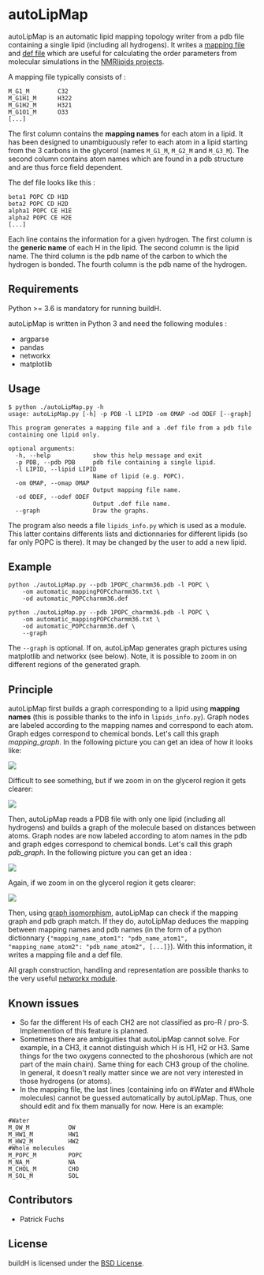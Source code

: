 # autoLipMap

autoLipMap is an automatic lipid mapping topology writer from a pdb file containing a single lipid (including all hydrogens). It writes a [mapping file](https://github.com/NMRLipids/MATCH/tree/master/MAPPING) and [def file](https://github.com/NMRLipids/MATCH/tree/master/scripts/orderParm_defs) which are useful for calculating the order parameters from molecular simulations in the [NMRlipids projects](https://nmrlipids.blogspot.com).

A mapping file typically consists of :

```
M_G1_M        C32
M_G1H1_M      H322
M_G1H2_M      H321
M_G1O1_M      O33
[...]
```

The first column contains the **mapping names** for each atom in a lipid. It has been designed to unambiguously refer to each atom in a lipid starting from the 3 carbons in the glycerol (names `M_G1_M`, `M_G2_M` and `M_G3_M`). The second column contains atom names which are found in a pdb structure and are thus force field dependent.

The def file looks like this :

```
beta1 POPC CD H1D
beta2 POPC CD H2D
alpha1 POPC CE H1E
alpha2 POPC CE H2E
[...]
```

Each line contains the information for a given hydrogen. The first column is the **generic name** of each H in the lipid. The second column is the lipid name. The third column is the pdb name of the carbon to which the hydrogen is bonded. The fourth column is the pdb name of the hydrogen.

## Requirements

Python >= 3.6 is mandatory for running buildH.

autoLipMap  is written in Python 3 and need the following modules :

- argparse
- pandas
- networkx
- matplotlib

## Usage

```
$ python ./autoLipMap.py -h
usage: autoLipMap.py [-h] -p PDB -l LIPID -om OMAP -od ODEF [--graph]

This program generates a mapping file and a .def file from a pdb file
containing one lipid only.

optional arguments:
  -h, --help            show this help message and exit
  -p PDB, --pdb PDB     pdb file containing a single lipid.
  -l LIPID, --lipid LIPID
                        Name of lipid (e.g. POPC).
  -om OMAP, --omap OMAP
                        Output mapping file name.
  -od ODEF, --odef ODEF
                        Output .def file name.
  --graph               Draw the graphs.
```

The program also needs a file `lipids_info.py` which is used as a module. This latter contains differents lists and dictionnaries for different lipids (so far only POPC is there). It may be changed by the user to add a new lipid.

## Example

```
python ./autoLipMap.py --pdb 1POPC_charmm36.pdb -l POPC \
    -om automatic_mappingPOPCcharmm36.txt \
    -od automatic_POPCcharmm36.def
```

```
python ./autoLipMap.py --pdb 1POPC_charmm36.pdb -l POPC \
    -om automatic_mappingPOPCcharmm36.txt \
    -od automatic_POPCcharmm36.def \
    --graph
```

The `--graph` is optional. If on, autoLipMap generates graph pictures using matplotlib and networkx (see below). Note, it is possible to zoom in on different regions of the generated graph.

## Principle

autoLipMap first builds a graph corresponding to a lipid using **mapping names** (this is possible thanks to the info in `lipids_info.py`). Graph nodes are labeled according to the mapping names and correspond to each atom. Graph edges correspond to chemical bonds. Let's call this graph *mapping_graph*. In the following picture you can get an idea of how it looks like:

![](mapping_graph.png)

Difficult to see something, but if we zoom in on the glycerol region it gets clearer:

![](mapping_graph_zoomed.png)

Then, autoLipMap reads a PDB file with only one lipid (including all hydrogens) and builds a graph of the molecule based on distances between atoms. Graph nodes are now labeled according to atom names in the pdb and graph edges correspond to chemical bonds. Let's call this graph *pdb_graph*. In the following picture you can get an idea :

![](pdb_graph.png)

Again, if we zoom in on the glycerol region it gets clearer:

![](pdb_graph_zoomed.png)

Then, using [graph isomorphism](https://en.wikipedia.org/wiki/Graph_isomorphism), autoLipMap can check if the mapping graph and pdb graph match. If they do, autoLipMap deduces the mapping between mapping names and pdb names (in the form of a python dictionnary `{"mapping_name_atom1": "pdb_name_atom1", "mapping_name_atom2": "pdb_name_atom2", [...]}`). With this information, it writes a mapping file and a def file.

All graph construction, handling and representation are possible thanks to the very useful [networkx module](https://networkx.github.io/).

## Known issues

- So far the different Hs of each CH2 are not classified as pro-R / pro-S. Implemention of this feature is planned.
- Sometimes there are ambiguities that autoLipMap cannot solve. For example, in a CH3, it cannot distinguish which H is H1, H2 or H3. Same things for the two oxygens connected to the phoshorous (which are not part of the main chain). Same thing for each CH3 group of the choline. In general, it doesn't really matter since we are not very interested in those hydrogens (or atoms).
- In the mapping file, the last lines (containing info on #Water and #Whole molecules) cannot be guessed automatically by autoLipMap. Thus, one should edit and fix them manually for now. Here is an example:

```
#Water
M_OW_M           OW
M_HW1_M          HW1
M_HW2_M          HW2
#Whole molecules
M_POPC_M         POPC
M_NA_M           NA
M_CHOL_M         CHO
M_SOL_M          SOL
```

## Contributors

- Patrick Fuchs

## License

buildH is licensed under the [BSD License](LICENSE).
